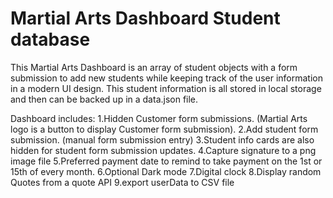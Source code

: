 # Martial Arts Dashboard Student database


This Martial Arts Dashboard is an array of student objects with a form submission to add new students while keeping track of the user information in a modern UI design. This student information is all stored in local storage and then can be backed up in a data.json file.

Dashboard includes:
1.Hidden Customer form submissions. (Martial Arts logo is a button to display Customer form submission).
2.Add student form submission. (manual form submission entry)
3.Student info cards are also hidden for student form submission updates.
4.Capture signature to a png image file
5.Preferred payment date to remind to take payment on the 1st or 15th of every month.
6.Optional Dark mode
7.Digital clock
8.Display random Quotes from a quote API
9.export userData to CSV file